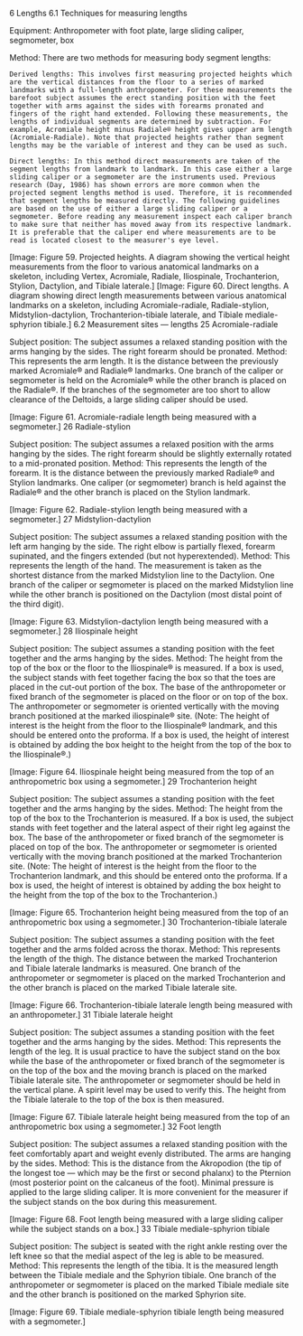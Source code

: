 6 Lengths
6.1 Techniques for measuring lengths

Equipment: Anthropometer with foot plate, large sliding caliper, segmometer, box

Method: There are two methods for measuring body segment lengths:

    Derived lengths: This involves first measuring projected heights which are the vertical distances from the floor to a series of marked landmarks with a full-length anthropometer. For these measurements the barefoot subject assumes the erect standing position with the feet together with arms against the sides with forearms pronated and fingers of the right hand extended. Following these measurements, the lengths of individual segments are determined by subtraction. For example, Acromiale height minus Radiale® height gives upper arm length (Acromiale-Radiale). Note that projected heights rather than segment lengths may be the variable of interest and they can be used as such.

    Direct lengths: In this method direct measurements are taken of the segment lengths from landmark to landmark. In this case either a large sliding caliper or a segmometer are the instruments used. Previous research (Day, 1986) has shown errors are more common when the projected segment lengths method is used. Therefore, it is recommended that segment lengths be measured directly. The following guidelines are based on the use of either a large sliding caliper or a segmometer. Before reading any measurement inspect each caliper branch to make sure that neither has moved away from its respective landmark. It is preferable that the caliper end where measurements are to be read is located closest to the measurer's eye level.

[Image: Figure 59. Projected heights. A diagram showing the vertical height measurements from the floor to various anatomical landmarks on a skeleton, including Vertex, Acromiale, Radiale, Iliospinale, Trochanterion, Stylion, Dactylion, and Tibiale laterale.]
[Image: Figure 60. Direct lengths. A diagram showing direct length measurements between various anatomical landmarks on a skeleton, including Acromiale-radiale, Radiale-stylion, Midstylion-dactylion, Trochanterion-tibiale laterale, and Tibiale mediale-sphyrion tibiale.]
6.2 Measurement sites — lengths
25 Acromiale-radiale

Subject position: The subject assumes a relaxed standing position with the arms hanging by the sides. The right forearm should be pronated.
Method: This represents the arm length. It is the distance between the previously marked Acromiale® and Radiale® landmarks. One branch of the caliper or segmometer is held on the Acromiale® while the other branch is placed on the Radiale®. If the branches of the segmometer are too short to allow clearance of the Deltoids, a large sliding caliper should be used.

[Image: Figure 61. Acromiale-radiale length being measured with a segmometer.]
26 Radiale-stylion

Subject position: The subject assumes a relaxed position with the arms hanging by the sides. The right forearm should be slightly externally rotated to a mid-pronated position.
Method: This represents the length of the forearm. It is the distance between the previously marked Radiale® and Stylion landmarks. One caliper (or segmometer) branch is held against the Radiale® and the other branch is placed on the Stylion landmark.

[Image: Figure 62. Radiale-stylion length being measured with a segmometer.]
27 Midstylion-dactylion

Subject position: The subject assumes a relaxed standing position with the left arm hanging by the side. The right elbow is partially flexed, forearm supinated, and the fingers extended (but not hyperextended).
Method: This represents the length of the hand. The measurement is taken as the shortest distance from the marked Midstylion line to the Dactylion. One branch of the caliper or segmometer is placed on the marked Midstylion line while the other branch is positioned on the Dactylion (most distal point of the third digit).

[Image: Figure 63. Midstylion-dactylion length being measured with a segmometer.]
28 Iliospinale height

Subject position: The subject assumes a standing position with the feet together and the arms hanging by the sides.
Method: The height from the top of the box or the floor to the Iliospinale® is measured. If a box is used, the subject stands with feet together facing the box so that the toes are placed in the cut-out portion of the box. The base of the anthropometer or fixed branch of the segmometer is placed on the floor or on top of the box. The anthropometer or segmometer is oriented vertically with the moving branch positioned at the marked iliospinale® site. (Note: The height of interest is the height from the floor to the Iliospinale® landmark, and this should be entered onto the proforma. If a box is used, the height of interest is obtained by adding the box height to the height from the top of the box to the Iliospinale®.)

[Image: Figure 64. Iliospinale height being measured from the top of an anthropometric box using a segmometer.]
29 Trochanterion height

Subject position: The subject assumes a standing position with the feet together and the arms hanging by the sides.
Method: The height from the top of the box to the Trochanterion is measured. If a box is used, the subject stands with feet together and the lateral aspect of their right leg against the box. The base of the anthropometer or fixed branch of the segmometer is placed on top of the box. The anthropometer or segmometer is oriented vertically with the moving branch positioned at the marked Trochanterion site. (Note: The height of interest is the height from the floor to the Trochanterion landmark, and this should be entered onto the proforma. If a box is used, the height of interest is obtained by adding the box height to the height from the top of the box to the Trochanterion.)

[Image: Figure 65. Trochanterion height being measured from the top of an anthropometric box using a segmometer.]
30 Trochanterion-tibiale laterale

Subject position: The subject assumes a standing position with the feet together and the arms folded across the thorax.
Method: This represents the length of the thigh. The distance between the marked Trochanterion and Tibiale laterale landmarks is measured. One branch of the anthropometer or segmometer is placed on the marked Trochanterion and the other branch is placed on the marked Tibiale laterale site.

[Image: Figure 66. Trochanterion-tibiale laterale length being measured with an anthropometer.]
31 Tibiale laterale height

Subject position: The subject assumes a standing position with the feet together and the arms hanging by the sides.
Method: This represents the length of the leg. It is usual practice to have the subject stand on the box while the base of the anthropometer or fixed branch of the segmometer is on the top of the box and the moving branch is placed on the marked Tibiale laterale site. The anthropometer or segmometer should be held in the vertical plane. A spirit level may be used to verify this. The height from the Tibiale laterale to the top of the box is then measured.

[Image: Figure 67. Tibiale laterale height being measured from the top of an anthropometric box using a segmometer.]
32 Foot length

Subject position: The subject assumes a relaxed standing position with the feet comfortably apart and weight evenly distributed. The arms are hanging by the sides.
Method: This is the distance from the Akropodion (the tip of the longest toe — which may be the first or second phalanx) to the Pternion (most posterior point on the calcaneus of the foot). Minimal pressure is applied to the large sliding caliper. It is more convenient for the measurer if the subject stands on the box during this measurement.

[Image: Figure 68. Foot length being measured with a large sliding caliper while the subject stands on a box.]
33 Tibiale mediale-sphyrion tibiale

Subject position: The subject is seated with the right ankle resting over the left knee so that the medial aspect of the leg is able to be measured.
Method: This represents the length of the tibia. It is the measured length between the Tibiale mediale and the Sphyrion tibiale. One branch of the anthropometer or segmometer is placed on the marked Tibiale mediale site and the other branch is positioned on the marked Sphyrion site.

[Image: Figure 69. Tibiale mediale-sphyrion tibiale length being measured with a segmometer.]